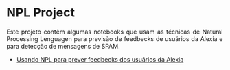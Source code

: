 # NPL Project
<p align="justify"> Este projeto contêm algumas notebooks que usam as técnicas de Natural Processing Lenguagen para previsão de feedbecks de usuários da Alexia e para detecção de mensagens de SPAM. </p>

- [Usando NPL para prever feedbecks dos usuários da Alexia](https://github.com/RondinellyMorais/NPL-Repository/blob/master/NPL-prediction.ipynb)

